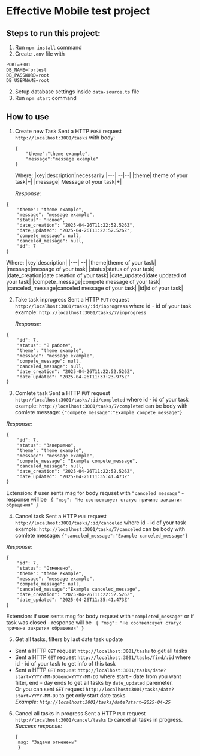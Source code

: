 # Effective Mobile test project

## Steps to run this project:

1. Run `npm install` command
2. Create `.env` file with

```
PORT=3001
DB_NAME=fortest
DB_PASSWORD=root
DB_USERNAME=root
```

2. Setup database settings inside `data-source.ts` file
3. Run `npm start` command

## How to use

1. Create new Task
   Sent a HTTP `POST` request `http://localhost:3001/tasks`
   with body:

   ```
   {
       "theme":"theme example",
       "message":"message example"
   }
   ```

   Where:
   |key|description|necessarily
   |---| --|--|
   |theme| theme of your task|+|
   |message| Message of your task|+|

   _Response:_

```
{
    "theme": "theme example",
    "message": "message example",
    "status": "Новое",
    "date_creation": "2025-04-26T11:22:52.526Z",
    "date_updated": "2025-04-26T11:22:52.526Z",
    "compete_message": null,
    "canceled_message": null,
    "id": 7
}
```

Where:
|key|description|
|---| --|
|theme|theme of your task|
|message|message of your task|
|status|status of your task|
|date_creation|date creation of your task|
|date_updated|date updated of your task|
|compete_message|compete message of your task|
|canceled_message|canceled message of your task|
|id|id of your task|

2. Take task inprogress
   Sent a HTTP `PUT` request `http://localhost:3001/tasks/:id/inprogress` where id - id of your task
   example: `http://localhost:3001/tasks/7/inprogress`

   _Response:_

```
{
    "id": 7,
    "status": "В работе",
    "theme": "theme example",
    "message": "message example",
    "compete_message": null,
    "canceled_message": null,
    "date_creation": "2025-04-26T11:22:52.526Z",
    "date_updated": "2025-04-26T11:33:23.975Z"
}
```

3. Comlete task
   Sent a HTTP `PUT` request `http://localhost:3001/tasks/:id/completed` where id - id of your task
   example: `http://localhost:3001/tasks/7/completed`
   can be body with comlete message: `{"compete_message":"Example compete_message"}`

_Response:_

```
{
    "id": 7,
    "status": "Завершено",
    "theme": "theme example",
    "message": "message example",
    "compete_message": "Example compete_message",
    "canceled_message": null,
    "date_creation": "2025-04-26T11:22:52.526Z",
    "date_updated": "2025-04-26T11:35:41.473Z"
}
```

Extension: if user sents msg for body requset with `"canceled_message"` - response will be ` {
    "msg": "Не соответсвует статус причине закрытия обращения"
}`

4. Cancel task
   Sent a HTTP `PUT` request `http://localhost:3001/tasks/:id/canceled` where id - id of your task
   example: `http://localhost:3001/tasks/7/canceled`
   can be body with comlete message: `{"canceled_message":"Example canceled_message"}`

_Response:_

```
{
    "id": 7,
    "status": "Отменено",
    "theme": "theme example",
    "message": "message example",
    "compete_message": null,
    "canceled_message":"Example canceled_message",
    "date_creation": "2025-04-26T11:22:52.526Z",
    "date_updated": "2025-04-26T11:35:41.473Z"
}
```

Extension: if user sents msg for body requset with `"completed_message"` or if task was closed - response will be ` {
    "msg": "Не соответсвует статус причине закрытия обращения"
}`

5. Get all tasks, filters by last date task update

- Sent a HTTP `GET` request `http://localhost:3001/tasks` to get all tasks
- Sent a HTTP `GET` request `http://localhost:3001/tasks/find/:id` where id - id of your task to get info of this task
- Sent a HTTP `GET` request `http://localhost:3001/tasks/date?start=YYYY-MM-DD&end=YYYY-MM-DD` where start - date from you want filter, end - day ends to get all tasks by `date_updated` paremeter. \
  Or you can sent `GET` request `http://localhost:3001/tasks/date?start=YYYY-MM-DD` to get only start date tasks\
  _Example: `http://localhost:3001/tasks/date?start=2025-04-25`_

6. Cancel all tasks in progress
   Sent a HTTP `PUT` request `http://localhost:3001/cancel/tasks` to cancel all tasks in progress.\
   _Success response:_
   ```
   {
    msg: "Задачи отменены"
    }
   ```
